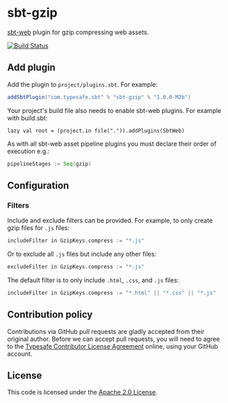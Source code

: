 sbt-gzip
==========

[sbt-web] plugin for gzip compressing web assets.

[![Build Status](https://travis-ci.org/sbt/sbt-gzip.png?branch=master)](https://travis-ci.org/sbt/sbt-gzip)


Add plugin
----------

Add the plugin to `project/plugins.sbt`. For example:

```scala
addSbtPlugin("com.typesafe.sbt" % "sbt-gzip" % "1.0.0-M2b")
```

Your project's build file also needs to enable sbt-web plugins. For example with build.sbt:

    lazy val root = (project.in file(".")).addPlugins(SbtWeb)

As with all sbt-web asset pipeline plugins you must declare their order of execution e.g.:

```scala
pipelineStages := Seq(gzip)
```

Configuration
-------------

### Filters

Include and exclude filters can be provided. For example, to only create
gzip files for `.js` files:

```scala
includeFilter in GzipKeys.compress := "*.js"
```

Or to exclude all `.js` files but include any other files:

```scala
excludeFilter in GzipKeys.compress := "*.js"
```

The default filter is to only include `.html`, `.css`, and `.js` files:

```scala
includeFilter in GzipKeys.compress := "*.html" || "*.css" || "*.js"
```


Contribution policy
-------------------

Contributions via GitHub pull requests are gladly accepted from their original
author. Before we can accept pull requests, you will need to agree to the
[Typesafe Contributor License Agreement][cla] online, using your GitHub account.


License
-------

This code is licensed under the [Apache 2.0 License][apache].


[sbt-web]: https://github.com/sbt/sbt-web
[cla]: http://www.typesafe.com/contribute/cla
[apache]: http://www.apache.org/licenses/LICENSE-2.0.html
